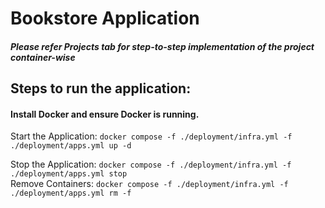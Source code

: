 # Bookstore Application
##### Please refer Projects tab for step-to-step implementation of the project container-wise

## Steps to run the application:

#### Install Docker and ensure Docker is running.

Start the Application: `docker compose -f ./deployment/infra.yml -f ./deployment/apps.yml up -d` <br>

Stop the Application:  `docker compose -f ./deployment/infra.yml -f ./deployment/apps.yml stop` <br>
Remove Containers: `docker compose -f ./deployment/infra.yml -f ./deployment/apps.yml rm -f` <br>

